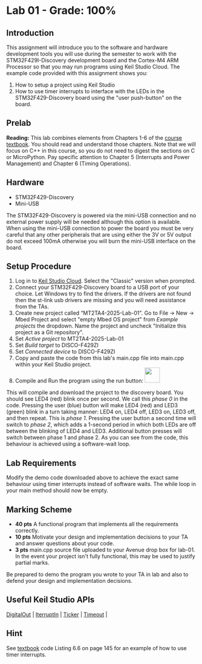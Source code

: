 # Lab 01 - Grade: 100%



## Introduction

This assignment will introduce you to the software and hardware development tools you will use during the semester to work with the STM32F429I-Discovery development board and the Cortex-M4 ARM Processor so that you may run programs using Keil Studio Cloud. The example code provided with this assignment shows you: 

1. How to setup a project using Keil Studio 
2. How to use timer interrupts to interface with the LEDs in the STM32F429-Discovery board using the "user push-button" on the board. 

## Prelab

**Reading:** This lab combines elements from Chapters 1-6 of the [course textbook](https://mcmaster.primo.exlibrisgroup.com/permalink/01OCUL_MU/deno1h/alma991028900949707371). You should read and understand those chapters. Note that we will focus on C++ in this course, so you do not need to digest the sections on C or MicroPython. Pay specific attention to Chapter 5 (Interrupts and Power Management) and Chapter 6 (Timing Operations). 

## Hardware 

* STM32F429-Discovery 
* Mini-USB

The STM32F429-Discovery is powered via the mini-USB connection and no external power supply will be needed although this option is available. When using the mini-USB connection to power the board you must be very careful that any other peripherals that are using either the 3V or 5V output do not exceed 100mA otherwise you will burn the mini-USB interface on the board.

## Setup Procedure 

1. Log in to [Keil Studio Cloud](https://studio.keil.arm.com/). Select the "Classic" version when prompted.
2. Connect your STM32F429-Discovery board to a USB port of your choice. Let Windows try to find the drivers. If the drivers are not found then the st-link usb drivers are missing and you will need assistance from the TAs. 
3. Create new project called “MT2TA4-2025-Lab-01". Go to File -> New -> Mbed Project and select "empty Mbed OS project" from *Example projects* the dropdown. Name the project and uncheck "Initialize this project as a Git repository". 
4. Set *Active project* to MT2TA4-2025-Lab-01 
5. Set *Build target* to DISCO-F429ZI 
6. Set *Connected device* to DISCO-F429ZI 
7. Copy and paste the code from this lab's main.cpp file into main.cpp within your Keil Studio project.
8. Compile and Run the program using the run button: <img src="./images/keil-studio-play.png" height="40" />

This will compile and download the project to the discovery board.
You should see LED4 (red) blink once per second. We call this *phase 0* in the code. Pressing the user (blue) button will make LED4 (red) and LED3 (green) blink in a turn taking manner: LED4 on, LED4 off, LED3 on, LED3 off, and then repeat. This is *phase 1*. Pressing the user button a second time will switch to *phase 2*, which adds a 1-second period in which both LEDs are off between the blinking of LED4 and LED3. Additional button presses will switch between phase 1 and phase 2. As you can see from the code, this behaviour is achieved using a software-wait loop.

## Lab Requirements

Modify the demo code downloaded above to achieve the exact same behaviour using timer interrupts instead of software waits. The while loop in your main method should now be empty.

## Marking Scheme
 
* **40 pts** A functional program that implements all the requirements correctly.
* **10 pts** Motivate your design and implementation decisions to your TA and answer questions about your code.
* **3 pts** main.cpp source file uploaded to your Avenue drop box for lab-01. In the event your project isn't fully functional, this may be used to justify partial marks.

Be prepared to demo the program you wrote to your TA in lab and also to defend your design and implementation decisions.
 
## Useful Keil Studio APIs

[DigitalOut](https://os.mbed.com/docs/mbed-os/v6.16/apis/digitalout.html) |
[IterruptIn](https://os.mbed.com/docs/mbed-os/v6.16/apis/interruptin.html) |
[Ticker](https://os.mbed.com/docs/mbed-os/v6.16/apis/ticker.html) |
[Timeout](https://os.mbed.com/docs/mbed-os/v6.16/apis/timeout.html) | 

## Hint

See [textbook](https://mcmaster.primo.exlibrisgroup.com/permalink/01OCUL_MU/deno1h/alma991028900949707371) code Listing 6.6 on page 145 for an example of how to use timer interrupts.
